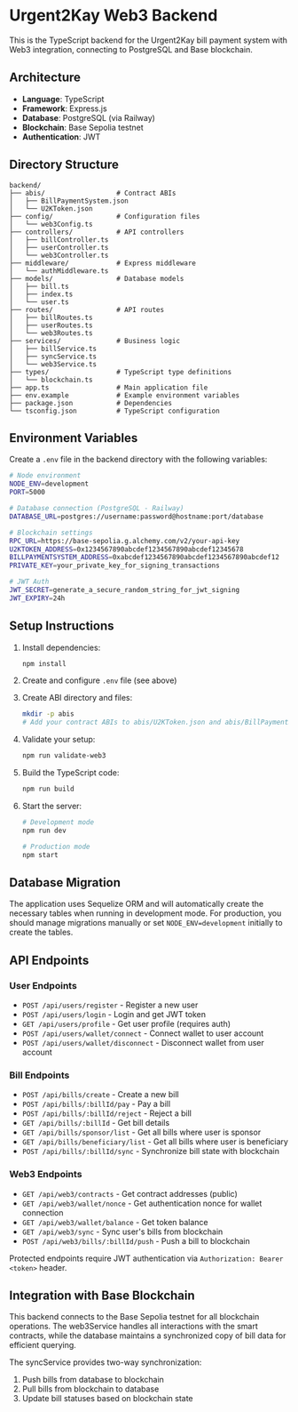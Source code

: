 # Urgent2Kay Web3 Backend

This is the TypeScript backend for the Urgent2Kay bill payment system with Web3 integration, connecting to PostgreSQL and Base blockchain.

## Architecture

- **Language**: TypeScript
- **Framework**: Express.js
- **Database**: PostgreSQL (via Railway)
- **Blockchain**: Base Sepolia testnet
- **Authentication**: JWT

## Directory Structure

```
backend/
├── abis/                  # Contract ABIs
│   ├── BillPaymentSystem.json
│   └── U2KToken.json
├── config/                # Configuration files
│   └── web3Config.ts
├── controllers/           # API controllers
│   ├── billController.ts
│   ├── userController.ts
│   └── web3Controller.ts
├── middleware/            # Express middleware
│   └── authMiddleware.ts
├── models/                # Database models
│   ├── bill.ts
│   ├── index.ts
│   └── user.ts
├── routes/                # API routes
│   ├── billRoutes.ts
│   ├── userRoutes.ts
│   └── web3Routes.ts
├── services/              # Business logic
│   ├── billService.ts
│   ├── syncService.ts
│   └── web3Service.ts
├── types/                 # TypeScript type definitions
│   └── blockchain.ts
├── app.ts                 # Main application file
├── env.example            # Example environment variables
├── package.json           # Dependencies
└── tsconfig.json          # TypeScript configuration
```

## Environment Variables

Create a `.env` file in the backend directory with the following variables:

```bash
# Node environment
NODE_ENV=development
PORT=5000

# Database connection (PostgreSQL - Railway)
DATABASE_URL=postgres://username:password@hostname:port/database

# Blockchain settings
RPC_URL=https://base-sepolia.g.alchemy.com/v2/your-api-key
U2KTOKEN_ADDRESS=0x1234567890abcdef1234567890abcdef12345678
BILLPAYMENTSYSTEM_ADDRESS=0xabcdef1234567890abcdef1234567890abcdef12
PRIVATE_KEY=your_private_key_for_signing_transactions

# JWT Auth
JWT_SECRET=generate_a_secure_random_string_for_jwt_signing
JWT_EXPIRY=24h
```

## Setup Instructions

1. Install dependencies:
   ```bash
   npm install
   ```

2. Create and configure `.env` file (see above)

3. Create ABI directory and files:
   ```bash
   mkdir -p abis
   # Add your contract ABIs to abis/U2KToken.json and abis/BillPaymentSystem.json
   ```

4. Validate your setup:
   ```bash
   npm run validate-web3
   ```

5. Build the TypeScript code:
   ```bash
   npm run build
   ```

6. Start the server:
   ```bash
   # Development mode
   npm run dev
   
   # Production mode
   npm start
   ```

## Database Migration

The application uses Sequelize ORM and will automatically create the necessary tables when running in development mode. For production, you should manage migrations manually or set `NODE_ENV=development` initially to create the tables.

## API Endpoints

### User Endpoints
- `POST /api/users/register` - Register a new user
- `POST /api/users/login` - Login and get JWT token
- `GET /api/users/profile` - Get user profile (requires auth)
- `POST /api/users/wallet/connect` - Connect wallet to user account
- `POST /api/users/wallet/disconnect` - Disconnect wallet from user account

### Bill Endpoints
- `POST /api/bills/create` - Create a new bill
- `POST /api/bills/:billId/pay` - Pay a bill
- `POST /api/bills/:billId/reject` - Reject a bill
- `GET /api/bills/:billId` - Get bill details
- `GET /api/bills/sponsor/list` - Get all bills where user is sponsor
- `GET /api/bills/beneficiary/list` - Get all bills where user is beneficiary
- `POST /api/bills/:billId/sync` - Synchronize bill state with blockchain

### Web3 Endpoints
- `GET /api/web3/contracts` - Get contract addresses (public)
- `GET /api/web3/wallet/nonce` - Get authentication nonce for wallet connection
- `GET /api/web3/wallet/balance` - Get token balance
- `GET /api/web3/sync` - Sync user's bills from blockchain
- `POST /api/web3/bills/:billId/push` - Push a bill to blockchain

Protected endpoints require JWT authentication via `Authorization: Bearer <token>` header.

## Integration with Base Blockchain

This backend connects to the Base Sepolia testnet for all blockchain operations. The web3Service handles all interactions with the smart contracts, while the database maintains a synchronized copy of bill data for efficient querying.

The syncService provides two-way synchronization:
1. Push bills from database to blockchain
2. Pull bills from blockchain to database
3. Update bill statuses based on blockchain state 